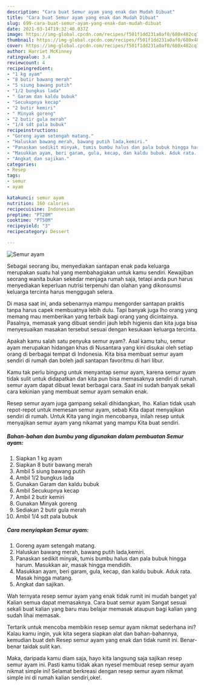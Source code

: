 ```yaml
---
description: "Cara buat Semur ayam yang enak dan Mudah Dibuat"
title: "Cara buat Semur ayam yang enak dan Mudah Dibuat"
slug: 699-cara-buat-semur-ayam-yang-enak-dan-mudah-dibuat
date: 2021-03-14T19:32:40.037Z
image: https://img-global.cpcdn.com/recipes/f501f1dd231a0af0/680x482cq70/semur-ayam-foto-resep-utama.jpg
thumbnail: https://img-global.cpcdn.com/recipes/f501f1dd231a0af0/680x482cq70/semur-ayam-foto-resep-utama.jpg
cover: https://img-global.cpcdn.com/recipes/f501f1dd231a0af0/680x482cq70/semur-ayam-foto-resep-utama.jpg
author: Harriet McKinney
ratingvalue: 3.4
reviewcount: 4
recipeingredient:
- "1 kg ayam"
- "8 butir bawang merah"
- "5 siung bawang putih"
- "1/2 bungkus lada"
- " Garam dan kaldu bubuk"
- "Secukupnya kecap"
- "2 butir kemiri"
- " Minyak goreng"
- "2 butir gula merah"
- "1/4 sdt pala bubuk"
recipeinstructions:
- "Goreng ayam setengah matang."
- "Haluskan bawang merah, bawang putih lada,kemiri."
- "Panaskan sedikit minyak, tumis bumbu halus dan pala bubuk hingga harum. Masukkan air, masak hingga mendidih."
- "Masukkan ayam, beri garam, gula, kecap, dan kaldu bubuk. Aduk rata. Masak hingga matang."
- "Angkat dan sajikan."
categories:
- Resep
tags:
- semur
- ayam

katakunci: semur ayam 
nutrition: 160 calories
recipecuisine: Indonesian
preptime: "PT28M"
cooktime: "PT50M"
recipeyield: "3"
recipecategory: Dessert

---
```



![Semur ayam](https://img-global.cpcdn.com/recipes/f501f1dd231a0af0/680x482cq70/semur-ayam-foto-resep-utama.jpg)

Sebagai seorang ibu, menyediakan santapan enak pada keluarga merupakan suatu hal yang membahagiakan untuk kamu sendiri. Kewajiban seorang  wanita bukan sekedar menjaga rumah saja, tetapi anda pun harus menyediakan keperluan nutrisi terpenuhi dan olahan yang dikonsumsi keluarga tercinta harus menggugah selera.

Di masa  saat ini, anda sebenarnya mampu mengorder santapan praktis tanpa harus capek membuatnya lebih dulu. Tapi banyak juga lho orang yang memang mau memberikan yang terbaik bagi orang yang dicintainya. Pasalnya, memasak yang dibuat sendiri jauh lebih higienis dan kita juga bisa menyesuaikan masakan tersebut sesuai dengan kesukaan keluarga tercinta. 



Apakah kamu salah satu penyuka semur ayam?. Asal kamu tahu, semur ayam merupakan hidangan khas di Nusantara yang kini disukai oleh setiap orang di berbagai tempat di Indonesia. Kita bisa membuat semur ayam sendiri di rumah dan boleh jadi santapan favoritmu di hari libur.

Kamu tak perlu bingung untuk menyantap semur ayam, karena semur ayam tidak sulit untuk didapatkan dan kita pun bisa memasaknya sendiri di rumah. semur ayam dapat dibuat lewat berbagai cara. Saat ini sudah banyak sekali cara kekinian yang membuat semur ayam semakin enak.

Resep semur ayam juga gampang sekali dihidangkan, lho. Kalian tidak usah repot-repot untuk memesan semur ayam, sebab Kita dapat menyajikan sendiri di rumah. Untuk Kita yang ingin mencobanya, inilah resep untuk menyajikan semur ayam yang nikamat yang mampu Kita buat sendiri.

<!--inarticleads1-->

##### Bahan-bahan dan bumbu yang digunakan dalam pembuatan Semur ayam:

1. Siapkan 1 kg ayam
1. Siapkan 8 butir bawang merah
1. Ambil 5 siung bawang putih
1. Ambil 1/2 bungkus lada
1. Gunakan  Garam dan kaldu bubuk
1. Ambil Secukupnya kecap
1. Ambil 2 butir kemiri
1. Gunakan  Minyak goreng
1. Sediakan 2 butir gula merah
1. Ambil 1/4 sdt pala bubuk




<!--inarticleads2-->

##### Cara menyiapkan Semur ayam:

1. Goreng ayam setengah matang.
1. Haluskan bawang merah, bawang putih lada,kemiri.
1. Panaskan sedikit minyak, tumis bumbu halus dan pala bubuk hingga harum. Masukkan air, masak hingga mendidih.
1. Masukkan ayam, beri garam, gula, kecap, dan kaldu bubuk. Aduk rata. Masak hingga matang.
1. Angkat dan sajikan.




Wah ternyata resep semur ayam yang enak tidak rumit ini mudah banget ya! Kalian semua dapat memasaknya. Cara buat semur ayam Sangat sesuai sekali buat kalian yang baru mau belajar memasak ataupun bagi kalian yang sudah lihai memasak.

Tertarik untuk mencoba membikin resep semur ayam nikmat sederhana ini? Kalau kamu ingin, yuk kita segera siapkan alat dan bahan-bahannya, kemudian buat deh Resep semur ayam yang enak dan tidak rumit ini. Benar-benar taidak sulit kan. 

Maka, daripada kamu diam saja, hayo kita langsung saja sajikan resep semur ayam ini. Pasti kamu tiidak akan nyesel membuat resep semur ayam nikmat simple ini! Selamat berkreasi dengan resep semur ayam nikmat simple ini di rumah kalian sendiri,oke!.

